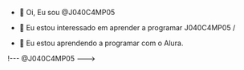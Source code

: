 - 👋 Oi, Eu sou @J040C4MP05
- 👀 Eu estou interessado em aprender a programar
J040C4MP05 /

- 🌱 Eu estou aprendendo a programar com o Alura.

!---
@J040C4MP05
--->
